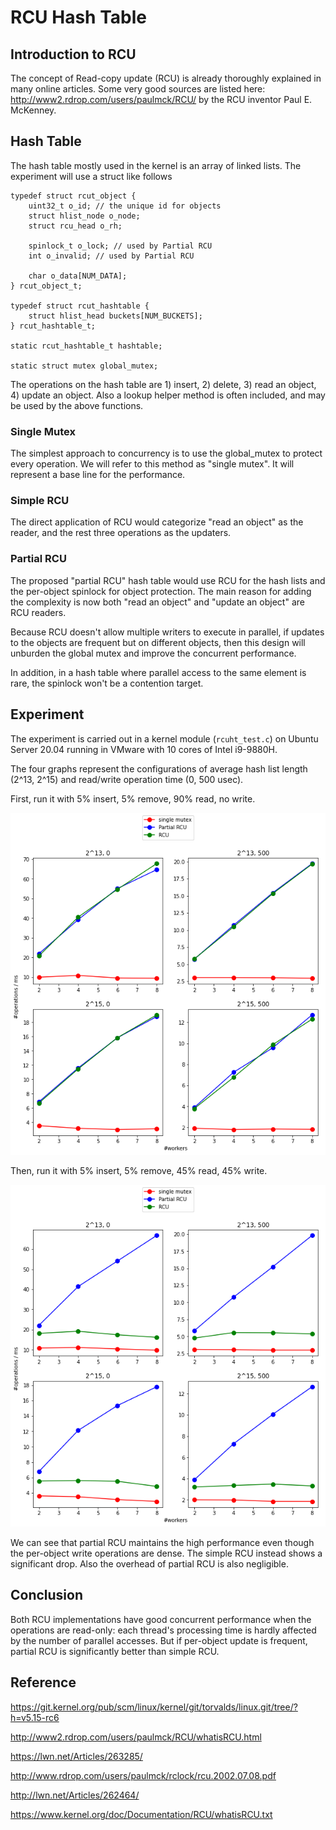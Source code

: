 # RCU Hash Table

## Introduction to RCU

The concept of Read-copy update (RCU) is already thoroughly explained in many online articles. Some very good sources are listed here: http://www2.rdrop.com/users/paulmck/RCU/ by the RCU inventor Paul E. McKenney.

## Hash Table

The hash table mostly used in the kernel is an array of linked lists. The experiment will use a struct like follows

```
typedef struct rcut_object {
	uint32_t o_id; // the unique id for objects
	struct hlist_node o_node;
	struct rcu_head o_rh;

	spinlock_t o_lock; // used by Partial RCU
	int o_invalid; // used by Partial RCU

	char o_data[NUM_DATA];
} rcut_object_t;

typedef struct rcut_hashtable {
	struct hlist_head buckets[NUM_BUCKETS];
} rcut_hashtable_t;

static rcut_hashtable_t hashtable;

static struct mutex global_mutex;

```

The operations on the hash table are 1) insert, 2) delete, 3) read an object, 4) update an object. 
Also a lookup helper method is often included, and may be used by the above functions. 

### Single Mutex

The simplest approach to concurrency is to use the global_mutex to protect every operation. We will refer to this method as "single mutex". It will represent a base line for the performance.

### Simple RCU

The direct application of RCU would categorize "read an object" as the reader, and the rest three operations as the updaters. 

### Partial RCU

The proposed "partial RCU" hash table would use RCU for the hash lists and the per-object spinlock for object protection. The main reason for adding the complexity is now both "read an object" and "update an object" are RCU readers. 

Because RCU doesn't allow multiple writers to execute in parallel, if updates to the objects are frequent but on different objects, then this design will unburden the global mutex and improve the concurrent performance. 

In addition, in a hash table where parallel access to the same element is rare, the spinlock won't be a contention target. 

## Experiment

The experiment is carried out in a kernel module (`rcuht_test.c`) on Ubuntu Server 20.04 running in VMware with 10 cores of Intel i9-9880H. 

The four graphs represent the configurations of average hash list length (2^13, 2^15) and read/write operation time (0, 500 usec). 

First, run it with 5% insert, 5% remove, 90% read, no write.

![Test result 1](data/0_write.png)

Then, run it with 5% insert, 5% remove, 45% read, 45% write.

![Test result 2](data/45_write.png)

We can see that partial RCU maintains the high performance even though the per-object write operations are dense. The simple RCU instead shows a significant drop. Also the overhead of partial RCU is also negligible. 

## Conclusion

Both RCU implementations have good concurrent performance when the operations are read-only: each thread's processing time is hardly affected by the number of parallel accesses. But if per-object update is frequent, partial RCU is significantly better than  simple RCU. 


## Reference

https://git.kernel.org/pub/scm/linux/kernel/git/torvalds/linux.git/tree/?h=v5.15-rc6

http://www2.rdrop.com/users/paulmck/RCU/whatisRCU.html

https://lwn.net/Articles/263285/

http://www.rdrop.com/users/paulmck/rclock/rcu.2002.07.08.pdf

http://lwn.net/Articles/262464/

https://www.kernel.org/doc/Documentation/RCU/whatisRCU.txt
